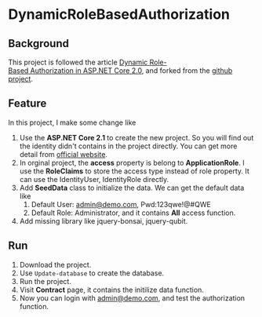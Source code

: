 # DynamicRoleBasedAuthorization

## Background

This project is followed the article [Dynamic Role-Based Authorization in ASP.NET Core 2.0](https://www.codeproject.com/Articles/1248792/Dynamic-Role-Based-Authorization-in-ASP-NET-Core), and forked from the [github project](https://github.com/mo-esmp/DynamicRoleBasedAuthorizationNETCore).

## Feature

In this project, I make some change like

1. Use the **ASP.NET Core 2.1** to create the new project. So you will find out the identity didn't contains in the project directly. You can get more detail from [official website](https://docs.microsoft.com/en-us/aspnet/core/security/authentication/scaffold-identity?view=aspnetcore-2.1&tabs=visual-studio).
2. In orginal project, the **access** property is belong to **ApplicationRole**. I use the **RoleClaims** to store the access type instead of  role property. It can use the IdentityUser, IdentityRole directly.
3. Add **SeedData** class to initialize the data. We can get the default data like
   1. Default User: admin@demo.com, Pwd:123qwe!@#QWE
   2. Default Role: Administrator, and it contains **All** access function.
4. Add missing library like jquery-bonsai, jquery-qubit.

## Run

1. Download the project.
2. Use `Update-database` to create the database.
3. Run the project.
4. Visit **Contract** page, it contains the initilize data function.
5. Now you can login with admin@demo.com, and test the authorization function.